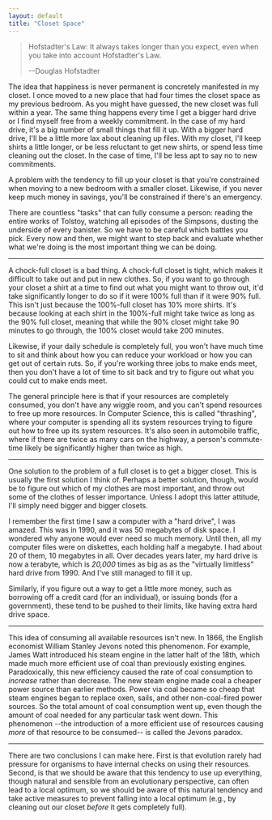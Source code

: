 ```yaml
---
layout: default
title: "Closet Space"
---
```


> Hofstadter's Law: It always takes longer than you expect, even when
> you take into account Hofstadter's Law.
>
> --Douglas Hofstadter

The idea that happiness is never permanent is concretely manifested in my closet.  I once moved
to a new place that had four times the closet space as my previous bedroom.  As you might have
guessed, the new closet was full within a year.  The same thing happens every time I get a
bigger hard drive or I find myself free from a weekly commitment.  In the case of my hard
drive, it's a big number of small things that fill it up.  With a bigger hard drive, I'll be a
little more lax about cleaning up files.  With my closet, I'll keep shirts a little longer, or
be less reluctant to get new shirts, or spend less time cleaning out the closet.  In the case
of time, I'll be less apt to say no to new commitments.

A problem with the tendency to fill up your closet is that you're constrained when moving to a
new bedroom with a smaller closet.  Likewise, if you never keep much money in savings, you'll
be constrained if there's an emergency.

There are countless "tasks" that can fully consume a person: reading the entire works of
Tolstoy, watching all episodes of the Simpsons, dusting the underside of every banister.  So we
have to be careful which battles you pick.  Every now and then, we might want to step back and
evaluate whether what we're doing is the most important thing we can be doing.

***

A chock-full closet is a bad thing.  A chock-full closet is tight, which makes it difficult to
take out and put in new clothes.  So, if you want to go through your closet a shirt at a time
to find out what you might want to throw out, it'd take significantly longer to do so if it
were 100% full than if it were 90% full.  This isn't just because the 100%-full closet has 10%
more shirts.  It's because looking at each shirt in the 100%-full might take twice as long as
the 90% full closet, meaning that while the 90% closet might take 90 minutes to go through, the
100% closet would take 200 minutes.

Likewise, if your daily schedule is completely full, you won't have much time to sit and think
about how you can reduce your workload or how you can get out of certain ruts.  So, if you're
working three jobs to make ends meet, then you don't have a lot of time to sit back and try to
figure out what you could cut to make ends meet.

The general principle here is that if your resources are completely consumed, you don't have
any wiggle room, and you can't spend resources to free up more resources.  In Computer Science,
this is called "thrashing", where your computer is spending all its system resources trying to
figure out how to free up its system resources.  It's also seen in automobile traffic, where if
there are twice as many cars on the highway, a person's commute-time likely be significantly
higher than twice as high.

***

One solution to the problem of a full closet is to get a bigger closet.  This is usually the
first solution I think of.  Perhaps a better solution, though, would be to figure out which of
my clothes are most important, and throw out some of the clothes of lesser importance.  Unless
I adopt this latter attitude, I'll simply need bigger and bigger closets.

I remember the first time I saw a computer with a "hard drive", I was amazed.  This was in
1990, and it was 50 megabytes of disk space.  I wondered why anyone would ever need so much
memory.  Until then, all my computer files were on diskettes, each holding half a megabyte.  I
had about 20 of them, 10 megabytes in all.  Over decades years later, my hard drive is now a
terabyte, which is *20,000* times as big as as the "virtually limitless" hard drive from 1990.
And I've still managed to fill it up.

Similarly, if you figure out a way to get a little more money, such as borrowing off a credit
card (for an individual), or issuing bonds (for a government), these tend to be pushed to their
limits, like having extra hard drive space.

***

This idea of consuming all available resources isn't new.  In 1866, the English economist
William Stanley Jevons noted this phenomenon.  For example, James Watt introduced his steam
engine in the latter half of the 18th, which made much more efficient use of coal than
previously existing engines.  Paradoxically, this new efficiency caused the rate of coal
consumption to *increase* rather than decrease.  The new steam engine made coal a cheaper power
source than earlier methods.  Power via coal became so cheap that steam engines began to
replace oxen, sails, and other non-coal-fired power sources.  So the total amount of coal
consumption went up, even though the amount of coal needed for any particular task went down.
This phenomenon --the introduction of a more efficient use of resources causing *more* of that
resource to be consumed-- is called the Jevons paradox.

***

There are two conclusions I can make here.  First is that evolution rarely had pressure for
organisms to have internal checks on using their resources.  Second, is that we should be aware
that this tendency to use up everything, though natural and sensible from an evolutionary
perspective, can often lead to a local optimum, so we should be aware of this natural tendency
and take active measures to prevent falling into a local optimum (e.g., by cleaning out our
closet *before* it gets completely full).
